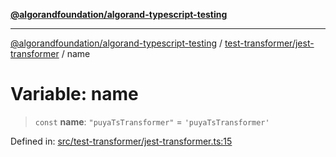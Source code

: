 [**@algorandfoundation/algorand-typescript-testing**](../../../README.md)

***

[@algorandfoundation/algorand-typescript-testing](../../../README.md) / [test-transformer/jest-transformer](../README.md) / name

# Variable: name

> `const` **name**: `"puyaTsTransformer"` = `'puyaTsTransformer'`

Defined in: [src/test-transformer/jest-transformer.ts:15](https://github.com/algorandfoundation/algorand-typescript-testing/blob/main/src/test-transformer/jest-transformer.ts#L15)

